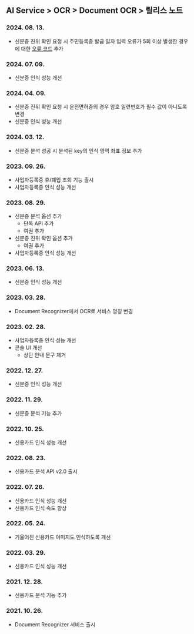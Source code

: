 ## AI Service > OCR > Document OCR > 릴리스 노트

### 2024. 08. 13.
* 신분증 진위 확인 요청 시 주민등록증 발급 일자 입력 오류가 5회 이상 발생한 경우에 대한 [오류 코드](./document-ocr-error-code.md) 추가

### 2024. 07. 09.
* 신분증 인식 성능 개선

### 2024. 04. 09.
* 신분증 진위 확인 요청 시 운전면허증의 경우 암호 일련번호가 필수 값이 아니도록 변경
* 신분증 인식 성능 개선

### 2024. 03. 12.
* 신분증 분석 성공 시 분석된 key의 인식 영역 좌표 정보 추가 

### 2023. 09. 26.
* 사업자등록증 휴/폐업 조회 기능 출시
* 사업자등록증 인식 성능 개선

### 2023. 08. 29.
* 신분증 분석 옵션 추가
    * 단독 API 추가
    * 여권 추가
* 신분증 진위 확인 옵션 추가
    * 여권 추가
* 사업자등록증 인식 성능 개선

### 2023. 06. 13.
* 신분증 인식 성능 개선

### 2023. 03. 28.
* Document Recognizer에서 OCR로 서비스 명칭 변경

### 2023. 02. 28.
* 사업자등록증 인식 성능 개선
* 콘솔 UI 개선
    * 상단 안내 문구 제거

### 2022. 12. 27.
* 신분증 인식 성능 개선

### 2022. 11. 29.
* 신분증 분석 기능 추가

### 2022. 10. 25.
* 신용카드 인식 성능 개선

### 2022. 08. 23.
* 신용카드 분석 API v2.0 출시

### 2022. 07. 26.
* 신용카드 인식 성능 개선
* 신용카드 인식 속도 향상

### 2022. 05. 24.
* 기울어진 신용카드 이미지도 인식하도록 개선

### 2022. 03. 29.
* 신용카드 인식 성능 개선

### 2021. 12. 28.
* 신용카드 분석 기능 추가

### 2021. 10. 26.
* Document Recognizer 서비스 출시